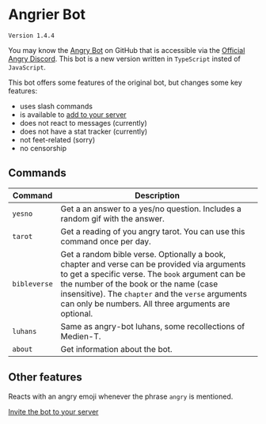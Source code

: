 # Angrier Bot

`Version 1.4.4`

You may know the [Angry Bot](https://github.com/Woife5/angry-bot 'Angry Bot') on GitHub that is accessible via the [Official Angry Discord](https://discord.gg/pZrBRA75wz 'Official Angry Discord'). This bot is a new version written in `TypeScript` insted of `JavaScript`.

This bot offers some features of the original bot, but changes some key features:

-   uses slash commands
-   is available to [add to your server](https://discord.com/api/oauth2/authorize?client_id=889871547152617542&permissions=0&scope=bot%20applications.commands 'Add Angrier Bot to your server')
-   does not react to messages (currently)
-   does not have a stat tracker (currently)
-   not feet-related (sorry)
-   no censorship

## Commands

| Command      | Description                                                                                                                                                                                                                                                                                            |
| ------------ | ------------------------------------------------------------------------------------------------------------------------------------------------------------------------------------------------------------------------------------------------------------------------------------------------------ |
| `yesno`      | Get a an answer to a yes/no question. Includes a random gif with the answer.                                                                                                                                                                                                                           |
| `tarot`      | Get a reading of you angry tarot. You can use this command once per day.                                                                                                                                                                                                                               |
| `bibleverse` | Get a random bible verse. Optionally a book, chapter and verse can be provided via arguments to get a specific verse. The `book` argument can be the number of the book or the name (case insensitive). The `chapter` and the `verse` arguments can only be numbers. All three arguments are optional. |
| `luhans`     | Same as angry-bot luhans, some recollections of Medien-T.                                                                                                                                                                                                                                              |
| `about`      | Get information about the bot.                                                                                                                                                                                                                                                                         |

## Other features

Reacts with an angry emoji whenever the phrase `angry` is mentioned.

[Invite the bot to your server](https://discord.com/api/oauth2/authorize?client_id=889871547152617542&permissions=0&scope=bot%20applications.commands 'Invite the bot to your server')
